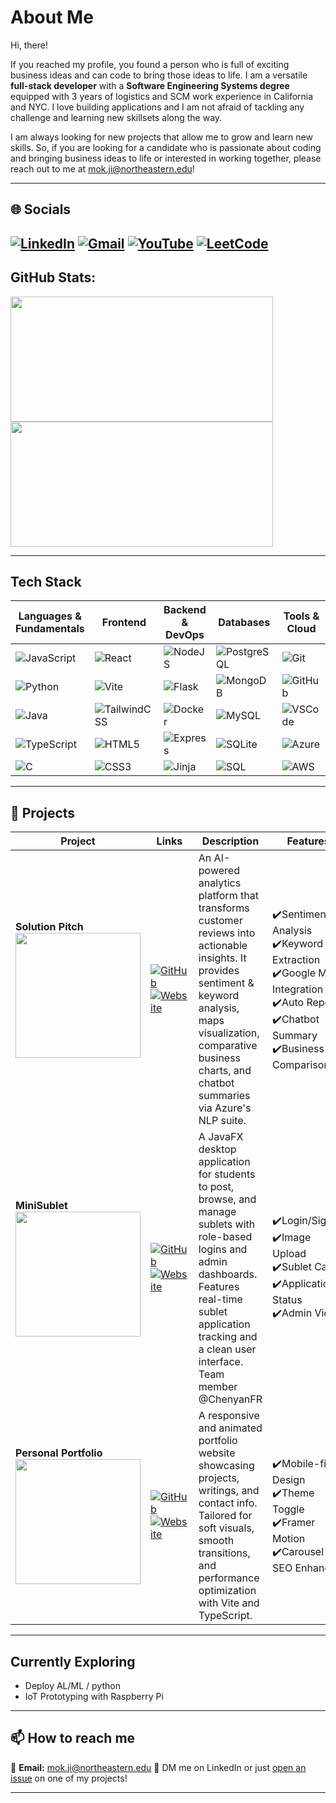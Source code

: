 # About Me

Hi, there! 

If you reached my profile, you found a person who is full of exciting business ideas and can code to bring those ideas to life. I am a versatile **full-stack developer** with a **Software Engineering Systems degree** equipped with 3 years of logistics and SCM work experience in California and NYC. I love building applications and I am not afraid of tackling any challenge and learning new skillsets along the way.

I am always looking for new projects that allow me to grow and learn new skills. So, if you are looking for a candidate who is passionate about coding and bringing business ideas to life or interested in working together, please reach out to me at mok.ji@northeastern.edu!

---

## 🌐 Socials

[![LinkedIn](https://img.shields.io/badge/LinkedIn-A7F0BA?style=for-the-badge&logo=linkedin&logoColor=black)](https://linkedin.com/in/jiwon-mok) [![Gmail](https://img.shields.io/badge/Gmail-FFFACD?style=for-the-badge&logo=gmail&logoColor=black)](mailto:mok.ji@northeastern.edu) [![YouTube](https://img.shields.io/badge/YouTube-FFB6B9?style=for-the-badge&logo=youtube&logoColor=black)](https://youtube.com/@SANDI_BAE) [![LeetCode](https://img.shields.io/badge/LeetCode-D8BFD8?style=for-the-badge&logo=leetcode&logoColor=black)](https://leetcode.com/u/ideal-jiwon)
---
## GitHub Stats:

<p align="space-between">
  <img src="https://github-readme-stats.vercel.app/api?username=ideal-jiwon&show_icons=true&theme=calm&bg_color=F5F5F5" width="420" height="200" />
  <img src="https://github-readme-stats.vercel.app/api/top-langs/?username=ideal-jiwon&layout=compact&theme=calm&bg_color=F5F5F5" width="420" height="200" />
</p>

---

## Tech Stack

| Languages & Fundamentals | Frontend | Backend & DevOps | Databases | Tools & Cloud |
|--------------------------|----------|------------------|-----------|----------------|
| ![JavaScript](https://img.shields.io/badge/JavaScript-FFFACD?style=for-the-badge&logo=javascript&logoColor=black) | ![React](https://img.shields.io/badge/React-FFB6B9?style=for-the-badge&logo=react&logoColor=black) | ![NodeJS](https://img.shields.io/badge/Node.js-FFFACD?style=for-the-badge&logo=node.js&logoColor=black) | ![PostgreSQL](https://img.shields.io/badge/PostgreSQL-D8BFD8?style=for-the-badge&logo=postgresql&logoColor=black) | ![Git](https://img.shields.io/badge/Git-FFB6B9?style=for-the-badge&logo=git&logoColor=black) |
| ![Python](https://img.shields.io/badge/Python-AEDFF7?style=for-the-badge&logo=python&logoColor=black) | ![Vite](https://img.shields.io/badge/Vite-D8BFD8?style=for-the-badge&logo=vite&logoColor=black) | ![Flask](https://img.shields.io/badge/Flask-FFB6B9?style=for-the-badge&logo=flask&logoColor=black) | ![MongoDB](https://img.shields.io/badge/MongoDB-A7F0BA?style=for-the-badge&logo=mongodb&logoColor=black) | ![GitHub](https://img.shields.io/badge/GitHub-E0E0E0?style=for-the-badge&logo=github&logoColor=black) |
| ![Java](https://img.shields.io/badge/Java-D8BFD8?style=for-the-badge&logo=java&logoColor=black) | ![TailwindCSS](https://img.shields.io/badge/TailwindCSS-A7F0BA?style=for-the-badge&logo=tailwindcss&logoColor=black) | ![Docker](https://img.shields.io/badge/Docker-AEDFF7?style=for-the-badge&logo=docker&logoColor=black) | ![MySQL](https://img.shields.io/badge/MySQL-FFFACD?style=for-the-badge&logo=mysql&logoColor=black) | ![VSCode](https://img.shields.io/badge/VS%20Code-AEDFF7?style=for-the-badge&logo=visual-studio-code&logoColor=black) |
| ![TypeScript](https://img.shields.io/badge/TypeScript-FFFACD?style=for-the-badge&logo=typescript&logoColor=black) | ![HTML5](https://img.shields.io/badge/HTML5-FFB6B9?style=for-the-badge&logo=html5&logoColor=black) | ![Express](https://img.shields.io/badge/Express-E0E0E0?style=for-the-badge&logo=express&logoColor=black) | ![SQLite](https://img.shields.io/badge/SQLite-D8BFD8?style=for-the-badge&logo=sqlite&logoColor=black) | ![Azure](https://img.shields.io/badge/Azure-A7F0BA?style=for-the-badge&logo=microsoft-azure&logoColor=black) |
| ![C](https://img.shields.io/badge/C-AEDFF7?style=for-the-badge&logo=c&logoColor=black) | ![CSS3](https://img.shields.io/badge/CSS3-A7F0BA?style=for-the-badge&logo=css3&logoColor=black) | ![Jinja](https://img.shields.io/badge/Jinja2-FFFACD?style=for-the-badge&logo=jinja&logoColor=black) | ![SQL](https://img.shields.io/badge/SQL-FFB6B9?style=for-the-badge&logo=postgresql&logoColor=black) | ![AWS](https://img.shields.io/badge/AWS-E0E0E0?style=for-the-badge&logo=amazon-aws&logoColor=black) |

---

## 🚀 Projects

| Project | Links | Description | Features | Tech Stack |
|--------|--------|-------------|----------|------------|
| **Solution Pitch**<br><img src="https://via.placeholder.com/200x120.png?text=Solution+Pitch" width="200"/> | [![GitHub](https://img.shields.io/badge/-GitHub-E0E0E0?style=for-the-badge&logo=github&logoColor=black)](https://github.com/your-solution-pitch)<br>[![Website](https://img.shields.io/badge/-Live%20Demo-AEDFF7?style=for-the-badge&logo=vercel&logoColor=black)](https://your-solution-demo.com) | An AI-powered analytics platform that transforms customer reviews into actionable insights. It provides sentiment & keyword analysis, maps visualization, comparative business charts, and chatbot summaries via Azure's NLP suite. | ✔️Sentiment Analysis<br> ✔️Keyword Extraction<br> ✔️Google Maps Integration<br> ✔️Auto Report<br> ✔️Chatbot Summary<br> ✔️Business Comparison | ![Azure](https://img.shields.io/badge/Azure-A7F0BA?style=flat&logo=microsoft-azure&logoColor=black) ![Python](https://img.shields.io/badge/Python-AEDFF7?style=flat&logo=python&logoColor=black) ![Flask](https://img.shields.io/badge/Flask-FFB6B9?style=flat&logo=flask&logoColor=black) ![PostgreSQL](https://img.shields.io/badge/PostgreSQL-D8BFD8?style=flat&logo=postgresql&logoColor=black) ![React](https://img.shields.io/badge/React-FFFACD?style=flat&logo=react&logoColor=black) ![Chart.js](https://img.shields.io/badge/Chart.js-E0E0E0?style=flat&logo=chartdotjs&logoColor=black) |
| **MiniSublet**<br><img src="https://via.placeholder.com/200x120.png?text=MiniSublet" width="200"/> | [![GitHub](https://img.shields.io/badge/-GitHub-E0E0E0?style=for-the-badge&logo=github&logoColor=black)](https://github.com/your-sublet-app)<br>[![Website](https://img.shields.io/badge/-Live%20Demo-AEDFF7?style=for-the-badge&logo=vercel&logoColor=black)](https://your-sublet-app.com) | A JavaFX desktop application for students to post, browse, and manage sublets with role-based logins and admin dashboards. Features real-time sublet application tracking and a clean user interface. <br>Team member @ChenyanFR |  ✔️Login/Signup<br> ✔️Image Upload<br> ✔️Sublet Cards<br> ✔️Application Status<br> ✔️Admin View | ![Java](https://img.shields.io/badge/Java-D8BFD8?style=flat&logo=openjdk&logoColor=black) ![JavaFX](https://img.shields.io/badge/JavaFX-A7F0BA?style=flat&logo=java&logoColor=black) ![FXML](https://img.shields.io/badge/FXML-FFFACD?style=flat&logo=java&logoColor=black) ![SQLite](https://img.shields.io/badge/SQLite-AEDFF7?style=flat&logo=sqlite&logoColor=black) |
| **Personal Portfolio**<br><img src="https://via.placeholder.com/200x120.png?text=Portfolio" width="200"/> | [![GitHub](https://img.shields.io/badge/-GitHub-E0E0E0?style=for-the-badge&logo=github&logoColor=black)](https://github.com/your-portfolio)<br>[![Website](https://img.shields.io/badge/-Live%20Site-A7F0BA?style=for-the-badge&logo=vercel&logoColor=black)](https://your-portfolio.com) | A responsive and animated portfolio website showcasing projects, writings, and contact info. Tailored for soft visuals, smooth transitions, and performance optimization with Vite and TypeScript. |  ✔️Mobile-first Design<br> ✔️Theme Toggle<br> ✔️Framer Motion<br> ✔️Carousel UI<br> SEO Enhanced | ![React](https://img.shields.io/badge/React-FFB6B9?style=flat&logo=react&logoColor=black) ![Vite](https://img.shields.io/badge/Vite-D8BFD8?style=flat&logo=vite&logoColor=black) ![TailwindCSS](https://img.shields.io/badge/TailwindCSS-A7F0BA?style=flat&logo=tailwindcss&logoColor=black) ![TypeScript](https://img.shields.io/badge/TypeScript-FFFACD?style=flat&logo=typescript&logoColor=black) ![Recoil](https://img.shields.io/badge/Recoil-E0E0E0?style=flat&logo=recoil&logoColor=black) |


---

## Currently Exploring

- Deploy AL/ML / python
- IoT Prototyping with Raspberry Pi
---
## 📫 How to reach me

📩 **Email:** mok.ji@northeastern.edu
💬 DM me on LinkedIn or just [open an issue](https://github.com/ideal-jiwon/issues) on one of my projects!

---
